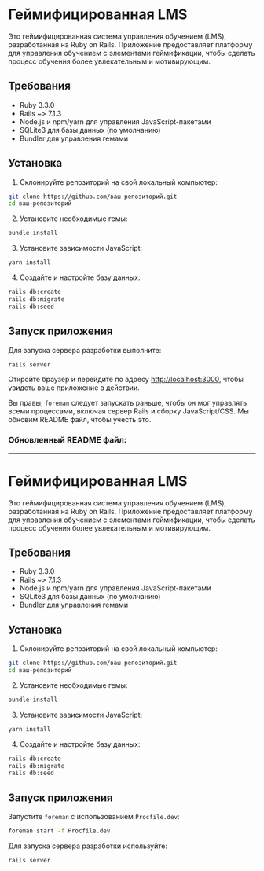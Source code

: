 
# Геймифицированная LMS

Это геймифицированная система управления обучением (LMS), разработанная на Ruby on Rails. Приложение предоставляет платформу для управления обучением с элементами геймификации, чтобы сделать процесс обучения более увлекательным и мотивирующим.

## Требования

- Ruby 3.3.0
- Rails ~> 7.1.3
- Node.js и npm/yarn для управления JavaScript-пакетами
- SQLite3 для базы данных (по умолчанию)
- Bundler для управления гемами

## Установка

1. Склонируйте репозиторий на свой локальный компьютер:

```sh
git clone https://github.com/ваш-репозиторий.git
cd ваш-репозиторий
```

2. Установите необходимые гемы:

```sh
bundle install
```

3. Установите зависимости JavaScript:

```sh
yarn install
```

4. Создайте и настройте базу данных:

```sh
rails db:create
rails db:migrate
rails db:seed
```

## Запуск приложения

Для запуска сервера разработки выполните:

```sh
rails server
```

Откройте браузер и перейдите по адресу [http://localhost:3000](http://localhost:3000), чтобы увидеть ваше приложение в действии.

Вы правы, `foreman` следует запускать раньше, чтобы он мог управлять всеми процессами, включая сервер Rails и сборку JavaScript/CSS. Мы обновим README файл, чтобы учесть это.

### Обновленный README файл:

---

# Геймифицированная LMS

Это геймифицированная система управления обучением (LMS), разработанная на Ruby on Rails. Приложение предоставляет платформу для управления обучением с элементами геймификации, чтобы сделать процесс обучения более увлекательным и мотивирующим.

## Требования

- Ruby 3.3.0
- Rails ~> 7.1.3
- Node.js и npm/yarn для управления JavaScript-пакетами
- SQLite3 для базы данных (по умолчанию)
- Bundler для управления гемами

## Установка

1. Склонируйте репозиторий на свой локальный компьютер:

```sh
git clone https://github.com/ваш-репозиторий.git
cd ваш-репозиторий
```

2. Установите необходимые гемы:

```sh
bundle install
```

3. Установите зависимости JavaScript:

```sh
yarn install
```

4. Создайте и настройте базу данных:

```sh
rails db:create
rails db:migrate
rails db:seed
```

## Запуск приложения

Запустите `foreman` с использованием `Procfile.dev`:

```sh
foreman start -f Procfile.dev
```

Для запуска сервера разработки используйте:
```sh
rails server
```